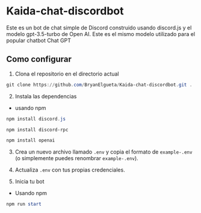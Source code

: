 # Kaida-chat-discordbot
Este es un bot de chat simple de Discord construido usando discord.js y el modelo gpt-3.5-turbo de Open AI. Este es el mismo modelo utilizado para el popular chatbot Chat GPT

## Como configurar

1. Clona el repositorio en el directorio actual
```powershell
git clone https://github.com/BryanElgueta/Kaida-chat-discordbot.git .
```

2. Instala las dependencias 
- usando npm
```powershell
npm install discord.js
```
```powershell
npm install discord-rpc
```
```powershell
npm install openai
```
3. Crea un nuevo archivo llamado `.env` y copia el formato de `example-.env` (o simplemente puedes renombrar `example-.env`).

4. Actualiza `.env` con tus propias credenciales.

5. Inicia tu bot

- Usando npm
```powershell
npm run start
```

